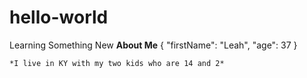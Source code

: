 # hello-world
Learning Something New
**About Me**
{
"firstName": "Leah",
"age": 37
}
```
*I live in KY with my two kids who are 14 and 2*
